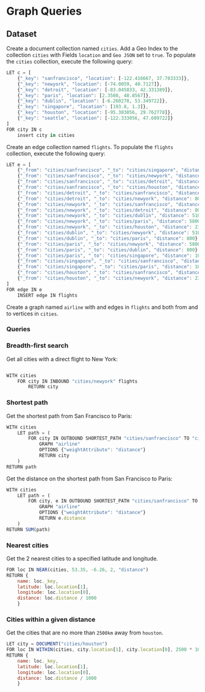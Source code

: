# Graph Queries

## Dataset

Create a document collection named `cities`. Add a Geo Index to the collection `cities` with Fields `location` and `Geo JSON` set to `true`. To populate the `cities` collection, execute the following query:

```js
LET c = [
	{"_key": "sanfrancisco", "location": [-122.416667, 37.783333]},
	{"_key": "newyork", "location": [-74.0059, 40.7127]},
	{"_key": "detroit", "location": [-83.045833, 42.331389]},
	{"_key": "paris", "location": [2.3508, 48.8567]},
	{"_key": "dublin", "location": [-6.260278, 53.349722]},
	{"_key": "singapore", "location": [103.8, 1.3]},
	{"_key": "houston", "location": [-95.383056, 29.762778]},
	{"_key": "seattle", "location": [-122.333056, 47.609722]}
]
FOR city IN c
	insert city in cities
```

Create an edge collection named `flights`. To populate the `flights` collection, execute the following query:

```js
LET e = [
	{"_from": "cities/sanfrancisco", "_to": "cities/singapore", "distance": 13600},
	{"_from": "cities/sanfrancisco", "_to": "cities/newyork", "distance": 4000},
	{"_from": "cities/sanfrancisco", "_to": "cities/detroit", "distance": 3300},
	{"_from": "cities/sanfrancisco", "_to": "cities/houston", "distance": 2600},
	{"_from": "cities/detroit", "_to": "cities/sanfrancisco", "distance": 3300},
	{"_from": "cities/detroit", "_to": "cities/newyork", "distance": 800},
	{"_from": "cities/newyork", "_to": "cities/sanfrancisco", "distance": 4000},
	{"_from": "cities/newyork", "_to": "cities/detroit", "distance": 800},
	{"_from": "cities/newyork", "_to": "cities/dublin", "distance": 5100},
	{"_from": "cities/newyork", "_to": "cities/paris", "distance": 5800},
	{"_from": "cities/newyork", "_to": "cities/houston", "distance": 2300},
	{"_from": "cities/dublin", "_to": "cities/newyork", "distance": 5100},
	{"_from": "cities/dublin", "_to": "cities/paris", "distance": 800},
	{"_from": "cities/paris", "_to": "cities/newyork", "distance": 5800},
	{"_from": "cities/paris", "_to": "cities/dublin", "distance": 800},
	{"_from": "cities/paris", "_to": "cities/singapore", "distance": 10700},
	{"_from": "cities/singapore", "_to": "cities/sanfrancisco", "distance": 13600},
	{"_from": "cities/singapore", "_to": "cities/paris", "distance": 10700},
	{"_from": "cities/houston", "_to": "cities/sanfrancisco", "distance": 2600},
	{"_from": "cities/houston", "_to": "cities/newyork", "distance": 2300}
]
FOR edge IN e
	INSERT edge IN flights
```

Create a graph named `airline` with and edges in `flights` and both from and to vertices in `cities`.

### Queries

### Breadth-first search

Get all cities with a direct flight to New York:

```js

WITH cities
	FOR city IN INBOUND "cities/newyork" flights
		RETURN city
```

### Shortest path

Get the shortest path from San Francisco to Paris:

```js
WITH cities
	LET path = (
		FOR city IN OUTBOUND SHORTEST_PATH "cities/sanfrancisco" TO "cities/paris"
			GRAPH "airline"
			OPTIONS {"weightAttribute": "distance"}
			RETURN city
	)
RETURN path
```

Get the distance on the shortest path from San Francisco to Paris:

```js
WITH cities
	LET path = (
		FOR city, e IN OUTBOUND SHORTEST_PATH "cities/sanfrancisco" TO "cities/paris"
			GRAPH "airline"
			OPTIONS {"weightAttribute": "distance"}
			RETURN e.distance
	)
RETURN SUM(path)
```

### Nearest cities

Get the 2 nearest cities to a specified latitude and longitude.

```js
FOR loc IN NEAR(cities, 53.35, -6.26, 2, "distance")
RETURN {
	name: loc._key,
	latitude: loc.location[1],
	longitude: loc.location[0],
	distance: loc.distance / 1000
    }
```

### Cities within a given distance

Get the cities that are no more than `2500km` away from `houston`.

```js
LET city = DOCUMENT("cities/houston")
FOR loc IN WITHIN(cities, city.location[1], city.location[0], 2500 * 1000, "distance")
RETURN {
	name: loc._key,
	latitude: loc.location[1],
	longitude: loc.location[0],
	distance: loc.distance / 1000
    }
```

